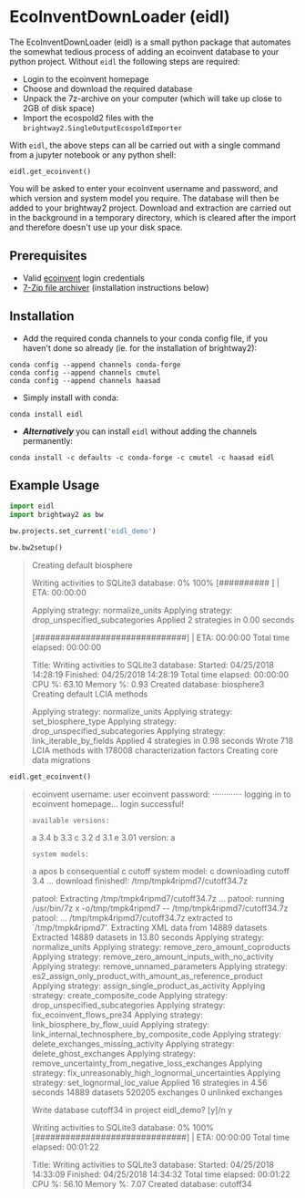 # EcoInventDownLoader (eidl)

The EcoInventDownLoader (eidl) is a small python package that automates the somewhat tedious process of adding an ecoinvent database to your python project. Without `eidl` the following steps are required: 

- Login to the ecoinvent homepage
- Choose and download the required database
- Unpack the 7z-archive on your computer (which will take up close to 2GB of disk space)
- Import the ecospold2 files with the `brightway2.SingleOutputEcospoldImporter`

With `eidl`, the above steps can all be carried out with a single command from a jupyter notebook or any python shell:
```
eidl.get_ecoinvent()
```
You will be asked to enter your ecoinvent username and password, and which version and system model you require. The database will then be added to your brightway2 project. Download and extraction are carried out in the background in a temporary directory, which is cleared after the import and therefore doesn't use up your disk space.

## Prerequisites

- Valid [ecoinvent](https://www.ecoinvent.org) login credentials
- [7-Zip file archiver](https://www.7-zip.org/) (installation instructions below)

## Installation

- Add the required conda channels to your conda config file, if you haven't done so already (ie. for the installation of brightway2):
```
conda config --append channels conda-forge
conda config --append channels cmutel
conda config --append channels haasad
```
- Simply install with conda:
```
conda install eidl
```
- ___Alternatively___ you can install `eidl` without adding the channels permanently:
```
conda install -c defaults -c conda-forge -c cmutel -c haasad eidl
```

## Example Usage

```python
import eidl
import brightway2 as bw
```


```python
bw.projects.set_current('eidl_demo')
```


```python
bw.bw2setup()
```

>    Creating default biosphere
>    
>
>
>    Writing activities to SQLite3 database:
>    0%                          100%
>    [##########                    ] | ETA: 00:00:00
>
>    Applying strategy: normalize_units
>    Applying strategy: drop_unspecified_subcategories
>    Applied 2 strategies in 0.00 seconds
>
>
>    [##############################] | ETA: 00:00:00
>    Total time elapsed: 00:00:00
>
>
>    Title: Writing activities to SQLite3 database:
>      Started: 04/25/2018 14:28:19
>      Finished: 04/25/2018 14:28:19
>      Total time elapsed: 00:00:00
>      CPU %: 63.10
>      Memory %: 0.93
>    Created database: biosphere3
>    Creating default LCIA methods
>    
>    Applying strategy: normalize_units
>    Applying strategy: set_biosphere_type
>    Applying strategy: drop_unspecified_subcategories
>    Applying strategy: link_iterable_by_fields
>    Applied 4 strategies in 0.98 seconds
>    Wrote 718 LCIA methods with 178008 characterization factors
>    Creating core data migrations
    



```python
eidl.get_ecoinvent()
```

>    ecoinvent username: user
>    ecoinvent password: ·············
>    logging in to ecoinvent homepage...
>    login successful!
>    
>     available versions:
>    a 3.4
>    b 3.3
>    c 3.2
>    d 3.1
>    e 3.01
>    version: a
>    
>     system models:
>    a apos
>    b consequential
>    c cutoff
>    system model: c
>    downloading cutoff 3.4 ...
>    download finished!: /tmp/tmpk4ripmd7/cutoff34.7z
>    
>    patool: Extracting /tmp/tmpk4ripmd7/cutoff34.7z ...
>    patool: running /usr/bin/7z x -o/tmp/tmpk4ripmd7 -- /tmp/tmpk4ripmd7/cutoff34.7z
>    patool: ... /tmp/tmpk4ripmd7/cutoff34.7z extracted to `/tmp/tmpk4ripmd7'.
>    Extracting XML data from 14889 datasets
>    Extracted 14889 datasets in 13.80 seconds
>    Applying strategy: normalize_units
>    Applying strategy: remove_zero_amount_coproducts
>    Applying strategy: remove_zero_amount_inputs_with_no_activity
>    Applying strategy: remove_unnamed_parameters
>    Applying strategy: es2_assign_only_product_with_amount_as_reference_product
>    Applying strategy: assign_single_product_as_activity
>    Applying strategy: create_composite_code
>    Applying strategy: drop_unspecified_subcategories
>    Applying strategy: fix_ecoinvent_flows_pre34
>    Applying strategy: link_biosphere_by_flow_uuid
>    Applying strategy: link_internal_technosphere_by_composite_code
>    Applying strategy: delete_exchanges_missing_activity
>    Applying strategy: delete_ghost_exchanges
>    Applying strategy: remove_uncertainty_from_negative_loss_exchanges
>    Applying strategy: fix_unreasonably_high_lognormal_uncertainties
>    Applying strategy: set_lognormal_loc_value
>    Applied 16 strategies in 4.56 seconds
>    14889 datasets
>    520205 exchanges
>    0 unlinked exchanges
>      
>    
>    Write database cutoff34 in project eidl_demo?
>    [y]/n y
>
>
>    Writing activities to SQLite3 database:
>    0%                          100%
>    [##############################] | ETA: 00:00:00
>    Total time elapsed: 00:01:22
>
>
>    Title: Writing activities to SQLite3 database:
>      Started: 04/25/2018 14:33:09
>      Finished: 04/25/2018 14:34:32
>      Total time elapsed: 00:01:22
>      CPU %: 56.10
>      Memory %: 7.07
>    Created database: cutoff34

